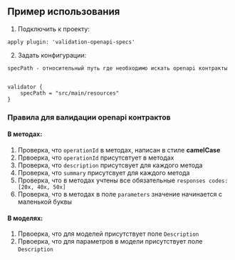 ## Пример использования
1. Подключить к проекту:
```
apply plugin: 'validation-openapi-specs'
```
2. Задать конфигурации:
```
specPath - относительный путь где необходимо искать openapi контракты


validator {
    specPath = "src/main/resources"
}
```

### Правила для валидации openapi контрактов
#### В методах:
1. Проверка, что `operationId` в методах, написан в стиле **camelCase**
2. Првоерка, что `operationId` присутсвтует в методах
3. Проверка, что `description` присутсвует для каждого метода
4. Проверка, что `summary` присутсвует для каждого метода
5. Проверка, что в методах учтены все обязательные `responses codes: [20x, 40x, 50x]`
6. Проверка, что в методах в поле `parameters` значение начинается с маленькой буквы
#### В моделях:
1. Првоерка, что для моделей присутствует поле `Description`
2. Првоерка, что для параметров в модели присутствует поле `Description`